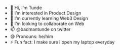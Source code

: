 - 👋 Hi, I’m Tunde
- 👀 I’m interested in Product Design
- 🌱 I’m currently learning Web3 Design
- 💞️ I’m looking to collaborate on Web
- 📫 @badmantunde on twitter
- 😄 Pronouns: he/him
- ⚡ Fun fact: I make sure i open my laptop everyday

<!---
Badmantunde/Badmantunde is a ✨ special ✨ repository because its `README.md` (this file) appears on your GitHub profile.
You can click the Preview link to take a look at your changes.
--->
